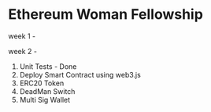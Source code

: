 # Ethereum Woman Fellowship

week 1 -


week 2 -

1) Unit Tests - Done
2) Deploy Smart Contract using web3.js
3) ERC20 Token
4) DeadMan Switch 
5) Multi Sig Wallet
   